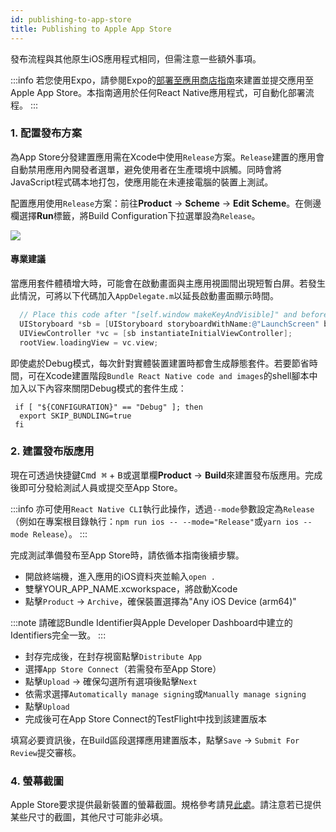 ```yaml
---
id: publishing-to-app-store
title: Publishing to Apple App Store
---
```


發布流程與其他原生iOS應用程式相同，但需注意一些額外事項。

:::info
若您使用Expo，請參閱Expo的[部署至應用商店指南](https://docs.expo.dev/distribution/app-stores/)來建置並提交應用至Apple App Store。本指南適用於任何React Native應用程式，可自動化部署流程。
:::

### 1. 配置發布方案

為App Store分發建置應用需在Xcode中使用`Release`方案。`Release`建置的應用會自動禁用應用內開發者選單，避免使用者在生產環境中誤觸。同時會將JavaScript程式碼本地打包，使應用能在未連接電腦的裝置上測試。

配置應用使用`Release`方案：前往**Product** → **Scheme** → **Edit Scheme**。在側邊欄選擇**Run**標籤，將Build Configuration下拉選單設為`Release`。

![](/docs/assets/ConfigureReleaseScheme.png)

#### 專業建議

當應用套件體積增大時，可能會在啟動畫面與主應用視圖間出現短暫白屏。若發生此情況，可將以下代碼加入`AppDelegate.m`以延長啟動畫面顯示時間。

```objectivec
  // Place this code after "[self.window makeKeyAndVisible]" and before "return YES;"
  UIStoryboard *sb = [UIStoryboard storyboardWithName:@"LaunchScreen" bundle:nil];
  UIViewController *vc = [sb instantiateInitialViewController];
  rootView.loadingView = vc.view;
```

即使處於Debug模式，每次針對實體裝置建置時都會生成靜態套件。若要節省時間，可在Xcode建置階段`Bundle React Native code and images`的shell腳本中加入以下內容來關閉Debug模式的套件生成：

```shell
 if [ "${CONFIGURATION}" == "Debug" ]; then
  export SKIP_BUNDLING=true
 fi
```

### 2. 建置發布版應用

現在可透過快捷鍵<kbd>Cmd ⌘</kbd> + <kbd>B</kbd>或選單欄**Product** → **Build**來建置發布版應用。完成後即可分發給測試人員或提交至App Store。

:::info
亦可使用`React Native CLI`執行此操作，透過`--mode`參數設定為`Release`（例如在專案根目錄執行：`npm run ios -- --mode="Release"`或`yarn ios --mode Release`）。
:::

完成測試準備發布至App Store時，請依循本指南後續步驟。

- 開啟終端機，進入應用的iOS資料夾並輸入`open .`
- 雙擊YOUR_APP_NAME.xcworkspace，將啟動Xcode
- 點擊`Product` → `Archive`，確保裝置選擇為"Any iOS Device (arm64)"

:::note
請確認Bundle Identifier與Apple Developer Dashboard中建立的Identifiers完全一致。
:::

- 封存完成後，在封存視窗點擊`Distribute App`
- 選擇`App Store Connect`（若需發布至App Store）
- 點擊`Upload` → 確保勾選所有選項後點擊`Next`
- 依需求選擇`Automatically manage signing`或`Manually manage signing`
- 點擊`Upload`
- 完成後可在App Store Connect的TestFlight中找到該建置版本

填寫必要資訊後，在Build區段選擇應用建置版本，點擊`Save` → `Submit For Review`提交審核。

### 4. 螢幕截圖

Apple Store要求提供最新裝置的螢幕截圖。規格參考請見[此處](https://developer.apple.com/help/app-store-connect/reference/screenshot-specifications/)。請注意若已提供某些尺寸的截圖，其他尺寸可能非必填。